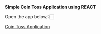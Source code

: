 **Simple Coin Toss Application using REACT**

Open the app below,👇🏻

[Coin Toss Application](https://ajayaravind-git.github.io/CoinToss-Application/ "Coin Toss Application")
